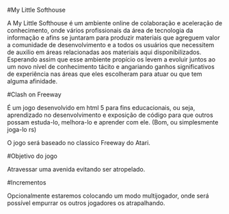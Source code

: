 #My Little Softhouse

A My Little Softhouse é um ambiente online de colaboração e aceleração de conhecimento, onde vários profissionais da área de tecnologia da informação e afins se juntaram para produzir materiais que agreguem valor a comunidade de desenvolvimento e a todos os usuários que necessitem de auxilio em áreas relacionadas aos materiais aqui disponibilizados. Esperando assim que esse ambiente propício os levem a evoluir juntos ao um novo nível de conhecimento tácito e angariando ganhos significativos de experiência nas áreas que eles escolheram para atuar ou que tem alguma afinidade.

#Clash on Freeway

É um jogo desenvolvido em html 5 para fins educacionais, ou seja, aprendizado no desenvolvimento e exposição de código para que outros possam estuda-lo, melhora-lo e aprender com ele. (Bom, ou simplesmente joga-lo rs)

O jogo será baseado no classico Freeway do Atari.

#Objetivo do jogo

Atravessar uma avenida evitando ser atropelado.

#Incrementos

Opcionalmente estaremos colocando um modo multijogador, onde será possível empurrar os outros jogadores os atrapalhando.